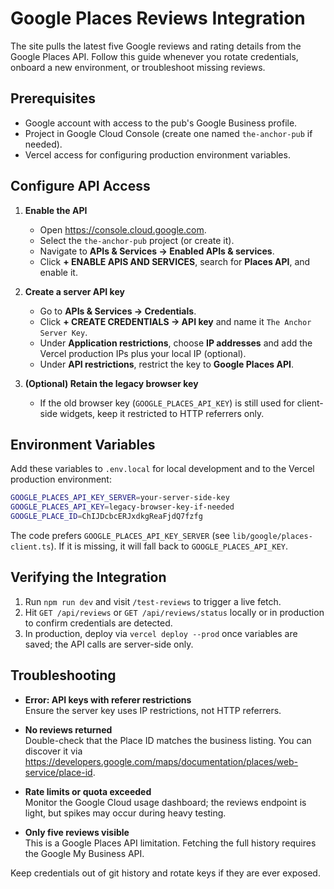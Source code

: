 # Google Places Reviews Integration

The site pulls the latest five Google reviews and rating details from the Google Places API. Follow this guide whenever you rotate credentials, onboard a new environment, or troubleshoot missing reviews.

## Prerequisites

- Google account with access to the pub's Google Business profile.
- Project in Google Cloud Console (create one named `the-anchor-pub` if needed).
- Vercel access for configuring production environment variables.

## Configure API Access

1. **Enable the API**
   - Open https://console.cloud.google.com.
   - Select the `the-anchor-pub` project (or create it).
   - Navigate to **APIs & Services → Enabled APIs & services**.
   - Click **+ ENABLE APIS AND SERVICES**, search for **Places API**, and enable it.

2. **Create a server API key**
   - Go to **APIs & Services → Credentials**.
   - Click **+ CREATE CREDENTIALS → API key** and name it `The Anchor Server Key`.
   - Under **Application restrictions**, choose **IP addresses** and add the Vercel production IPs plus your local IP (optional).
   - Under **API restrictions**, restrict the key to **Google Places API**.

3. **(Optional) Retain the legacy browser key**
   - If the old browser key (`GOOGLE_PLACES_API_KEY`) is still used for client-side widgets, keep it restricted to HTTP referrers only.

## Environment Variables

Add these variables to `.env.local` for local development and to the Vercel production environment:

```bash
GOOGLE_PLACES_API_KEY_SERVER=your-server-side-key
GOOGLE_PLACES_API_KEY=legacy-browser-key-if-needed
GOOGLE_PLACE_ID=ChIJDcbcERJxdkgReaFjdQ7fzfg
```

The code prefers `GOOGLE_PLACES_API_KEY_SERVER` (see `lib/google/places-client.ts`). If it is missing, it will fall back to `GOOGLE_PLACES_API_KEY`.

## Verifying the Integration

1. Run `npm run dev` and visit `/test-reviews` to trigger a live fetch.
2. Hit `GET /api/reviews` or `GET /api/reviews/status` locally or in production to confirm credentials are detected.
3. In production, deploy via `vercel deploy --prod` once variables are saved; the API calls are server-side only.

## Troubleshooting

- **Error: API keys with referer restrictions**  
  Ensure the server key uses IP restrictions, not HTTP referrers.

- **No reviews returned**  
  Double-check that the Place ID matches the business listing. You can discover it via https://developers.google.com/maps/documentation/places/web-service/place-id.

- **Rate limits or quota exceeded**  
  Monitor the Google Cloud usage dashboard; the reviews endpoint is light, but spikes may occur during heavy testing.

- **Only five reviews visible**  
  This is a Google Places API limitation. Fetching the full history requires the Google My Business API.

Keep credentials out of git history and rotate keys if they are ever exposed.
